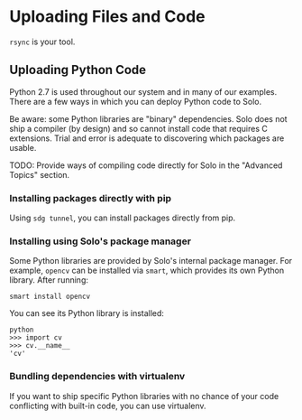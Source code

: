 # Uploading Files and Code

`rsync` is your tool.

## Uploading Python Code

Python 2.7 is used throughout our system and in many of our examples. There are a few ways in which you can deploy Python code to Solo.

Be aware: some Python libraries are "binary" dependencies. Solo does not ship a compiler (by design) and so cannot install code that requires C extensions. Trial and error is adequate to discovering which packages are usable.

TODO: Provide ways of compiling code directly for Solo in the "Advanced Topics" section.

### Installing packages directly with pip

Using `sdg tunnel`, you can install packages directly from pip.

### Installing using Solo's package manager

Some Python libraries are provided by Solo's internal package manager. For example, `opencv` can be installed via `smart`, which provides its own Python library. After running:

```
smart install opencv
```

You can see its Python library is installed:

```
python
>>> import cv
>>> cv.__name__
'cv'
```

### Bundling dependencies with virtualenv

If you want to ship specific Python libraries with no chance of your code conflicting with built-in code, you can use virtualenv.
